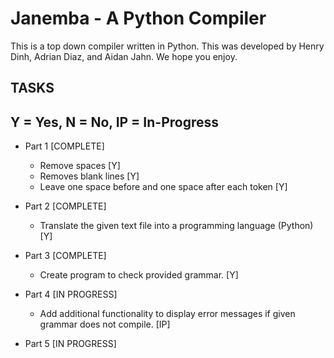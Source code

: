 # Janemba - A Python Compiler

This is a top down compiler written in Python. This was developed by Henry Dinh, Adrian Diaz, and Aidan Jahn. We hope you enjoy.

## TASKS

## Y = Yes, N = No, IP = In-Progress

-   Part 1 [COMPLETE]

    -   Remove spaces [Y]
    -   Removes blank lines [Y]
    -   Leave one space before and one space after each token [Y]

-   Part 2 [COMPLETE]

    -   Translate the given text file into a programming language (Python) [Y]

-   Part 3 [COMPLETE]

    - Create program to check provided grammar. [Y]

-   Part 4 [IN PROGRESS]

    -  Add additional functionality to display error messages if given grammar does not compile. [IP]

-   Part 5 [IN PROGRESS]
